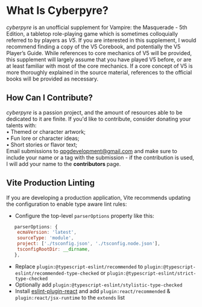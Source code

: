 # What Is Cyberpyre?

<em>cyberpyre</em> is an unofficial supplement for Vampire: the Masquerade - 5th Edition, a tabletop role-playing game 
which is sometimes colloquially referred to by players as <em>V5</em>.  If you are interested in this supplement, I 
would recommend finding a copy of the V5 Corebook, and potentially the V5 Player’s Guide.  While references to 
core mechanics of V5 will be provided, this supplement will largely assume that you have played V5 before, or 
are at least familiar with most of the core mechanics.  If a core concept of V5 is more thoroughly explained in the 
source material, references to the official books will be provided as necessary.

## How Can I Contribute?
<em>cyberpyre</em> is a passion project, and the amount of resources able to be dedicated to it are finite.  If you'd like to contribute, consider donating your talents with:\
&bull; Themed or character artwork;\
&bull; Fun lore or character ideas;\
&bull; Short stories or flavor text;\
Email submissions to qpgdevelopment@gmail.com and make sure to include your name or a tag with the submission - if the contribution is used, I will add your name to the <strong> contributors </strong> page.

## Vite Production Linting

If you are developing a production application, Vite recommends updating the configuration to enable type aware lint rules:

- Configure the top-level `parserOptions` property like this:

```js
   parserOptions: {
    ecmaVersion: 'latest',
    sourceType: 'module',
    project: ['./tsconfig.json', './tsconfig.node.json'],
    tsconfigRootDir: __dirname,
   },
```

- Replace `plugin:@typescript-eslint/recommended` to `plugin:@typescript-eslint/recommended-type-checked` or `plugin:@typescript-eslint/strict-type-checked`
- Optionally add `plugin:@typescript-eslint/stylistic-type-checked`
- Install [eslint-plugin-react](https://github.com/jsx-eslint/eslint-plugin-react) and add `plugin:react/recommended` & `plugin:react/jsx-runtime` to the `extends` list
